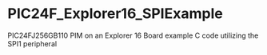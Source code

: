 # PIC24F_Explorer16_SPIExample
PIC24FJ256GB110 PIM on an Explorer 16 Board example C code utilizing the SPI1 peripheral
